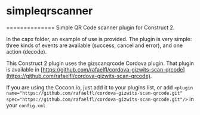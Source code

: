 # simpleqrscanner
==============
Simple QR Code scanner plugin for Construct 2.

In the capx folder, an example of use is provided. The plugin is very simple: three kinds of events are available (success, cancel and error), and one action (decode).

This Construct 2 plugin uses the gizscanqrcode Cordova plugin. That plugin is available in [https://github.com/rafaelfl/cordova-gizwits-scan-qrcode](https://github.com/rafaelfl/cordova-gizwits-scan-qrcode).

If you are using the Cocoon.io, just add it to your plugins list, or add `<plugin name="https://github.com/rafaelfl/cordova-gizwits-scan-qrcode.git" spec="https://github.com/rafaelfl/cordova-gizwits-scan-qrcode.git"/>` in your `config.xml`